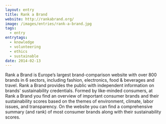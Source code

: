 ```yaml
---
layout: entry
title: Rank a Brand
website: http://rankabrand.org/
image: /images/entries/rank-a-brand.jpg
tags:
  - entry
entrytags:
  - knowledge
  - volunteering
  - ethics
  - sustainable
date: 2014-02-13
---
```


Rank a Brand is Europe’s largest brand-comparison website with over 800 brands in 6 sectors, including fashion, electronics, food & beverages and travel. Rank a Brand provides the public with independent information on brands' sustainability credentials.
Formed by like-minded consumers, at Rank a Brand you find an overview of important consumer brands and their sustainability scores based on the themes of environment, climate, labor issues, and transparency. On the website you can find a comprehensive summary (and rank) of most consumer brands along with their sustainability scores.
